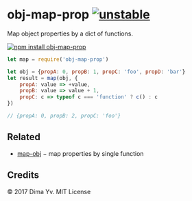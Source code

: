 # obj-map-prop [![unstable](https://img.shields.io/badge/stability-unstable-green.svg)](http://github.com/badges/stability-badges)

Map object properties by a dict of functions.

[![npm install obj-map-prop](https://nodei.co/npm/obj-map-prop.png?mini=true)](https://npmjs.org/package/obj-map-prop/)

```js
let map = require('obj-map-prop')

let obj = {propA: 0, propB: 1, propC: 'foo', propD: 'bar'}
let result = map(obj, {
	propA: value => +value,
	propB: value => value + 1,
	propC: c => typeof c === 'function' ? c() : c
})

// {propA: 0, propB: 2, propC: 'foo'}
```

## Related

* [map-obj](https://github.com/sindresorhus/map-obj) − map properties by single function


## Credits

© 2017 Dima Yv. MIT License
